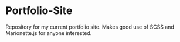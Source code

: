Portfolio-Site
==============

Repository for my current portfolio site.  Makes good use of SCSS and Marionette.js for anyone interested.
